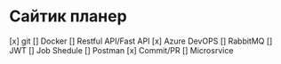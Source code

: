 # Сайтик планер
[x] git
[] Docker
[] Restful API/Fast API
[x] Azure DevOPS
[] RabbitMQ
[] JWT
[] Job Shedule
[] Postman
[x] Commit/PR
[] Microsrvice
